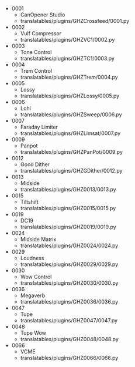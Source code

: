 - 0001
    - CanOpener Studio
    - translatables/plugins/GHZCrossfeed/0001.py
- 0002
    - Vulf Compressor
    - translatables/plugins/GHZVC1/0002.py
- 0003
    - Tone Control
    - translatables/plugins/GHZTC1/0003.py
- 0004
    - Trem Control
    - translatables/plugins/GHZTrem/0004.py
- 0005
    - Lossy
    - translatables/plugins/GHZLossy/0005.py
- 0006
    - Lohi
    - translatables/plugins/GHZSweep/0006.py
- 0007
    - Faraday Limiter
    - translatables/plugins/GHZLimsat/0007.py
- 0009
    - Panpot
    - translatables/plugins/GHZPanPot/0009.py
- 0012
    - Good Dither
    - translatables/plugins/GHZGDither/0012.py
- 0013
    - Midside
    - translatables/plugins/GHZ0013/0013.py
- 0015
    - Tiltshift
    - translatables/plugins/GHZ0015/0015.py
- 0019
    - DC19
    - translatables/plugins/GHZ0019/0019.py
- 0024
    - Midside Matrix
    - translatables/plugins/GHZ0024/0024.py
- 0029
    - Loudness
    - translatables/plugins/GHZ0029/0029.py
- 0030
    - Wow Control
    - translatables/plugins/GHZ0030/0030.py
- 0036
    - Megaverb
    - translatables/plugins/GHZ0036/0036.py
- 0047
    - Tupe
    - translatables/plugins/GHZ0047/0047.py
- 0048
    - Tupe Wow
    - translatables/plugins/GHZ0048/0048.py
- 0066
    - VCME
    - translatables/plugins/GHZ0066/0066.py
